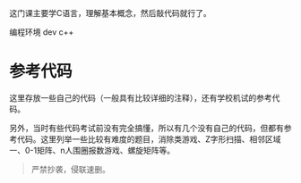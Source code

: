 这门课主要学C语言，理解基本概念，然后敲代码就行了。

编程环境 dev c++



# 参考代码

这里存放一些自己的代码（一般具有比较详细的注释），还有学校机试的参考代码。

另外，当时有些代码考试前没有完全搞懂，所以有几个没有自己的代码，但都有参考代码。这里列举一些比较有难度的题目，消除类游戏、Z字形扫描、相邻区域一、0-1矩阵、n人围圈报数游戏、螺旋矩阵等。



> 严禁抄袭，侵联速删。



